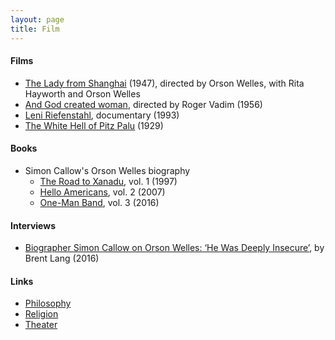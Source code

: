 ```yaml
---
layout: page
title: Film
---
```


#### Films 
* [The Lady from Shanghai](https://en.wikipedia.org/wiki/The_Lady_from_Shanghai) (1947), directed by Orson Welles, with Rita Hayworth and Orson Welles
* [And God created woman](https://en.wikipedia.org/wiki/And_God_Created_Woman_(1956_film)), directed by Roger Vadim (1956)
* [Leni Riefenstahl](https://www.youtube.com/watch?v=vs7pJaFpxVM), documentary (1993)
* [The White Hell of Pitz Palu](https://www.youtube.com/watch?v=gJ8B4VH-5gk) (1929)

#### Books
* Simon Callow's Orson Welles biography
  * [The Road to Xanadu](https://www.amazon.com/Orson-Welles-1-Road-Xanadu/dp/0140254560), vol. 1 (1997)
  * [Hello Americans](https://www.amazon.com/Orson-Welles-2-Hello-Americans/dp/0140275177), vol. 2 (2007)
  * [One-Man Band](https://www.amazon.com/Orson-Welles-3-One-Man-Band/dp/0670024910), vol. 3 (2016)

#### Interviews
* [Biographer Simon Callow on Orson Welles: ‘He Was Deeply Insecure’](https://variety.com/2016/film/news/orson-welles-biographer-simon-callow-1201749008/), by Brent Lang (2016)

#### Links
* [Philosophy](philosophy.md)
* [Religion](religion.md)
* [Theater](theater.md)

